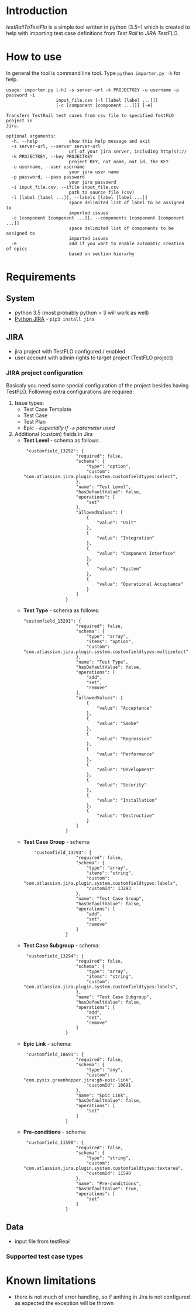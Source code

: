 # Introduction
_testRailToTestFlo_ is a simple tool written in python (3.5+) which is created to help with importing test case definitions from _Test Rail_ to _JIRA TestFLO_.

# How to use
In general the tool is command line tool.
Type `python importer.py -h` for help. 
```
usage: importer.py [-h] -s server-url -k PROJECTKEY -u username -p password -i
                   input_file.csv [-l [label [label ...]]]
                   [-c [component [component ...]]] [-e]

Transfers TestRail test cases from csv file to specified TestFLO project in
Jira.

optional arguments:
  -h, --help            show this help message and exit
  -s server-url, --server server-url
                        url of your jira server, including http(s)://
  -k PROJECTKEY, --key PROJECTKEY
                        project KEY, not name, not id, the KEY
  -u username, --user username
                        your jira user name
  -p password, --pass password
                        your jira passowrd
  -i input_file.csv, --ifile input_file.csv
                        path to source file (csv)
  -l [label [label ...]], --labels [label [label ...]]
                        space delimited list of label to be assigned to
                        imported issues
  -c [component [component ...]], --components [component [component ...]]
                        space delimited list of components to be assigned to
                        imported issues
  -e                    add if you want to enable automatic creation of epics
                        based on section hierarhy

```


# Requirements
## System
- python 3.5 (most probably python > 3 will work as well)
- [Python JIRA](https://jira.readthedocs.io/en/master/) - `pip3 install jira`

## JIRA
- jira project with TestFLO configured / enabled
- user account with admin rights to target project (TestFLO project)

### JIRA project configuration
Basicaly you need some special configuration of the project besides having TestFLO.
Following extra configurations are required:
1. Issue types:
	* Test Case Template
	* Test Case
	* Test Plan
	* Epic - _especially if `-e` parameter used_
2. Additional (custom) fields in Jira
	* __Test Level__ - schema as follows
		```
		 "customfield_13292": {
                            "required": false,
                            "schema": {
                                "type": "option",
                                "custom": "com.atlassian.jira.plugin.system.customfieldtypes:select",                          
                            },
                            "name": "Test Level",
                            "hasDefaultValue": false,
                            "operations": [
                                "set"
                            ],
                            "allowedValues": [
                                {                                    
                                    "value": "Unit"                                 
                                },
                                {
                                    "value": "Integration"
                                },
                                {
                                    "value": "Component Interface"
                                },
                                {
                                    "value": "System"
                                },
                                {
                                    "value": "Operational Acceptance"
                                }
                            ]
                        }
        ```      
	* __Test Type__ - schema as follows:
		```
		"customfield_13291": {
                            "required": false,
                            "schema": {
                                "type": "array",
                                "items": "option",
                                "custom": "com.atlassian.jira.plugin.system.customfieldtypes:multiselect"                                
                            },
                            "name": "Test Type",
                            "hasDefaultValue": false,
                            "operations": [
                                "add",
                                "set",
                                "remove"
                            ],
                            "allowedValues": [
                                {
                                    "value": "Acceptance"
                                },
                                {
                                    "value": "Smoke"
                                },
                                {
                                    "value": "Regression"
                                },
                                {
                                    "value": "Performance"
                                },
                                {
                                    "value": "Development"
                                },
                                {
                                    "value": "Security"
                                },
                                {
                                    "value": "Installation"
                                },
                                {
                                    "value": "Destructive"
                                }
                            ]
                        }
		```
	* __Test Case Group__ - schema:
		```
			"customfield_13293": {
                            "required": false,
                            "schema": {
                                "type": "array",
                                "items": "string",
                                "custom": "com.atlassian.jira.plugin.system.customfieldtypes:labels",
                                "customId": 13293
                            },
                            "name": "Test Case Group",
                            "hasDefaultValue": false,
                            "operations": [
                                "add",
                                "set",
                                "remove"
                            ]
                        }
		
		``` 
	* __Test Case Subgroup__ - schema:
		```
		 "customfield_13294": {
                            "required": false,
                            "schema": {
                                "type": "array",
                                "items": "string",
                                "custom": "com.atlassian.jira.plugin.system.customfieldtypes:labels",
                            },
                            "name": "Test Case Subgroup",
                            "hasDefaultValue": false,
                            "operations": [
                                "add",
                                "set",
                                "remove"
                            ]
                        }
		```
	* __Epic Link__ - schema:
		```
		 "customfield_10691": {
                            "required": false,
                            "schema": {
                                "type": "any",
                                "custom": "com.pyxis.greenhopper.jira:gh-epic-link",
                                "customId": 10691
                            },
                            "name": "Epic Link",
                            "hasDefaultValue": false,
                            "operations": [
                                "set"
                            ]
                        }
		```
	* __Pre-conditions__ - schema:
		```
		 "customfield_11590": {
                            "required": false,
                            "schema": {
                                "type": "string",
                                "custom": "com.atlassian.jira.plugin.system.customfieldtypes:textarea",
                                "customId": 11590
                            },
                            "name": "Pre-conditions",
                            "hasDefaultValue": true,
                            "operations": [
                                "set"
                            ]
                        }
		```
## Data
- input file from testReail
### Supported test case types 


# Known limitations
- there is not much of error handling, so if anthing in Jira is not configured as expected the exception will be thrown
 


